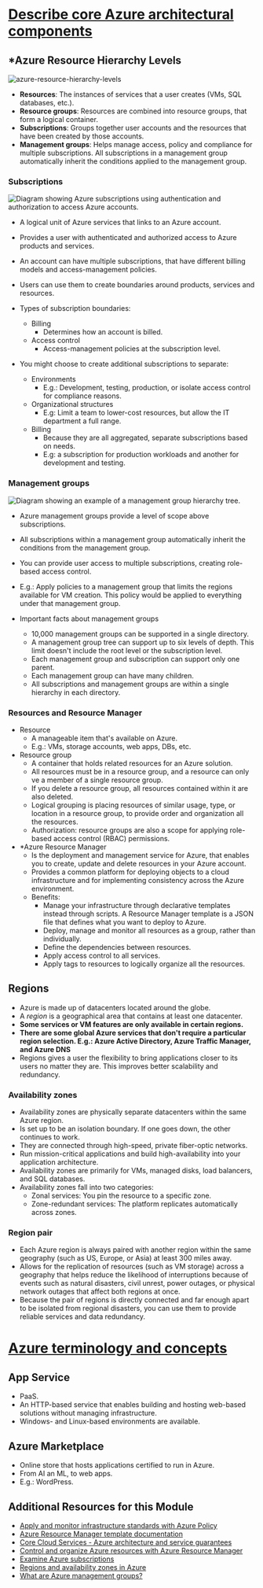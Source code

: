 # [Describe core Azure architectural components](https://docs.microsoft.com/en-us/learn/modules/azure-architecture-fundamentals/)

## *Azure Resource Hierarchy Levels

![azure-resource-hierarchy-levels](../../../_assets/azure-resource-hierarchy-levels.png)

- **Resources**: The instances of services that a user creates (VMs, SQL databases, etc.).
- **Resource groups**: Resources are combined into resource groups, that form a logical container.
- **Subscriptions**: Groups together user accounts and the resources that have been created by those accounts.
- **Management groups**: Helps manage access, policy and compliance for multiple subscriptions. All subscriptions in a management group automatically inherit the conditions applied to the management group.

### Subscriptions

![Diagram showing Azure subscriptions using authentication and authorization to access Azure accounts.](../../../_assets/subscriptions.png)

- A logical unit of Azure services that links to an Azure account.
- Provides a user with authenticated and authorized access to Azure products and services.
- An account can have multiple subscriptions, that have different billing models and access-management policies.
- Users can use them to create boundaries around products, services and resources.
- Types of subscription boundaries:

  - Billing
    - Determines how an account is billed.
  - Access control
    - Access-management policies at the subscription level.
- You might choose to create additional subscriptions to separate:

  - Environments
    - E.g.: Development, testing, production, or isolate access control for compliance reasons.
  - Organizational structures
    - E.g: Limit a team to lower-cost resources, but allow the IT department a full range.
  - Billing
    - Because they are all aggregated, separate subscriptions based on needs.
    - E.g: a subscription for production workloads and another for development and testing.

### Management groups

![Diagram showing an example of a management group hierarchy tree.](../../../_assets/management-groups-and-subscriptions.png)

- Azure management groups provide a level of scope above subscriptions.

- All subscriptions within a management group automatically inherit the conditions from the management group.

- You can provide user access to multiple subscriptions, creating role-based access control.

- E.g.: Apply policies to a management group that limits the regions available for VM creation. This policy would be applied to everything under that management group.

- Important facts about management groups
  - 10,000 management groups can be supported in a single directory.
  - A management group tree can support up to six levels of depth. This limit doesn't include the root level or the subscription level.
  - Each management group and subscription can support only one parent.
  - Each management group can have many children.
  - All subscriptions and management groups are within a single hierarchy in each directory.

### Resources and Resource Manager

- Resource
  - A manageable item that's available on Azure.
  - E.g.: VMs, storage accounts, web apps, DBs, etc.
- Resource group
  - A container that holds related resources for an Azure solution.
  - All resources must be in a resource group, and a resource can only ve a member of a single resource group.
  - If you delete a resource group, all resources contained within it are also deleted.
  - Logical grouping is placing resources of similar usage, type, or location in a resource group, to provide order and organization all the resources.
  - Authorization: resource groups are also a scope for applying role-based access control (RBAC) permissions.
- *Azure Resource Manager
  - Is the deployment and management service for Azure, that enables you to create, update and delete resources in your Azure account.
  - Provides a common platform for deploying objects to a cloud infrastructure and for implementing consistency across the Azure environment.  
  - Benefits:
    - Manage your infrastructure through declarative templates instead through scripts. A Resource Manager template is a JSON file that defines what you want to deploy to Azure.
    - Deploy, manage and monitor all resources as a group, rather than individually.
    - Define the dependencies between resources.
    - Apply access control to all services.
    - Apply tags to resources to logically organize all the resources.

## Regions

- Azure is made up of datacenters located around the globe.
- A *region* is a geographical area that contains at least one datacenter.
- **Some services or VM features are only available in certain regions.**
- **There are some global Azure services that don't require a particular region selection. E.g.: Azure Active Directory, Azure Traffic Manager, and Azure DNS**
- Regions gives a user the flexibility to bring applications closer to its users no matter they are. This improves better scalability and redundancy.

### Availability zones

- Availability zones are physically separate datacenters within the same Azure region.
- Is set up to be an isolation boundary. If one goes down, the other continues to work.
- They are connected through high-speed, private fiber-optic networks.
- Run mission-critical applications and build high-availability into your application architecture.
- Availability zones are primarily for VMs, managed disks, load balancers, and SQL databases.
- Availability zones fall into two categories:
  - Zonal services: You pin the resource to a specific zone.
  - Zone-redundant services: The platform replicates automatically across zones.

### Region pair

- Each Azure region is always paired with another region within the same geography (such as US, Europe, or Asia) at least 300 miles away.
- Allows for the replication of resources (such as VM storage) across a geography that helps reduce the likelihood of interruptions because of events such as natural disasters, civil unrest, power outages, or physical network outages that affect both regions at once.
- Because the pair of regions is directly connected and far enough apart to be isolated from regional disasters, you can use them to provide reliable services and data redundancy.

# [Azure terminology and concepts](https://docs.microsoft.com/en-us/learn/modules/azure-architecture-fundamentals/exercise-create-website)

## App Service

- PaaS.
- An HTTP-based service that enables building and hosting web-based solutions without managing infrastructure.
- Windows- and Linux-based environments are available.

## Azure Marketplace

- Online store that hosts applications certified to run in Azure.
- From AI an ML, to web apps.
- E.g.: WordPress.

## Additional Resources for this Module

- [Apply and monitor infrastructure standards with Azure Policy ](https://docs.microsoft.com/en-us/learn/modules/intro-to-governance/)
- [Azure Resource Manager template documentation ](https://docs.microsoft.com/en-us/azure/azure-resource-manager/templates/)
- [Core Cloud Services - Azure architecture and service guarantees ](https://docs.microsoft.com/en-us/learn/modules/explore-azure-infrastructure/)
- [Control and organize Azure resources with Azure Resource Manager ](https://docs.microsoft.com/en-us/learn/modules/control-and-organize-with-azure-resource-manager/)
- [Examine Azure subscriptions ](https://docs.microsoft.com/en-us/learn/modules/examine-azure-subscriptions/)
- [Regions and availability zones in Azure ](https://docs.microsoft.com/en-us/azure/availability-zones/az-overview)
- [What are Azure management groups? ](https://docs.microsoft.com/en-us/azure/governance/management-groups/overview)
